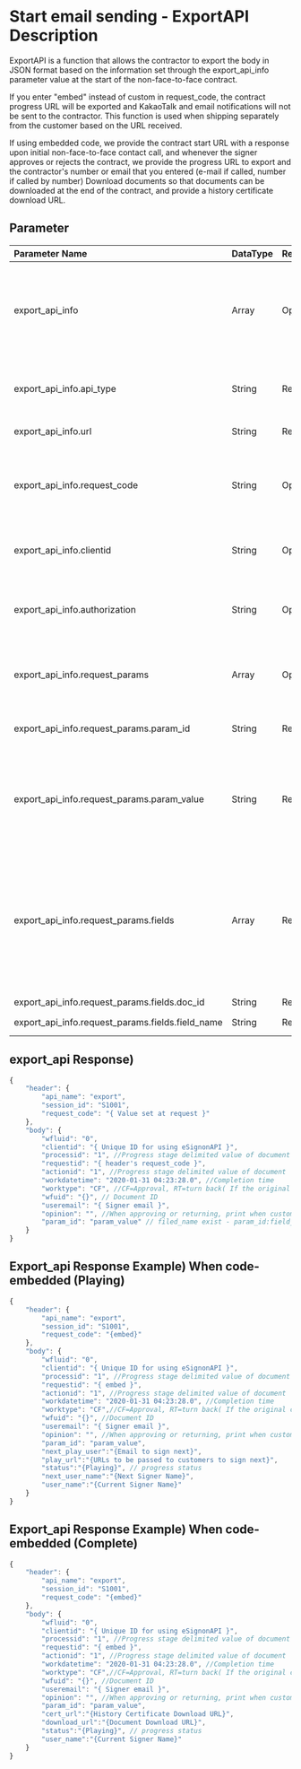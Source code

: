 # Start email sending - ExportAPI Description

ExportAPI is a function that allows the contractor to export the body in JSON format based on the information set through the export\_api\_info parameter value at the start of the non-face-to-face contract.

If you enter "embed" instead of custom in request\_code, the contract progress URL will be exported and KakaoTalk and email notifications will not be sent to the contractor. This function is used when shipping separately from the customer based on the URL received.

If using embedded code, we provide the contract start URL with a response upon initial non-face-to-face contact call, and whenever the signer approves or rejects the contract, we provide the progress URL to export and the contractor's number or email that you entered \(e-mail if called, number if called by number\) Download documents so that documents can be downloaded at the end of the contract, and provide a history certificate download URL.

## Parameter 

<table>
  <thead>
    <tr>
      <th style="text-align:left"><b>Parameter Name                        </b>
      </th>
      <th style="text-align:left">DataType<b>                                                </b>
      </th>
      <th style="text-align:left">Required</th>
      <th style="text-align:left"><b>Description</b>
      </th>
    </tr>
  </thead>
  <tbody>
    <tr>
      <td style="text-align:left">export_api_info</td>
      <td style="text-align:left">Array</td>
      <td style="text-align:left">Optional</td>
      <td style="text-align:left">
        <p>The value that you set when you export the created data.</p>
        <p>( like webhook )</p>
      </td>
    </tr>
    <tr>
      <td style="text-align:left">export_api_info.api_type</td>
      <td style="text-align:left">String</td>
      <td style="text-align:left">Required</td>
      <td style="text-align:left">&quot;StartAndEnd&quot; ( Start and End step) or &quot;ALL&quot; ( ALL
        step )</td>
    </tr>
    <tr>
      <td style="text-align:left">export_api_info.url</td>
      <td style="text-align:left">String</td>
      <td style="text-align:left">Required</td>
      <td style="text-align:left">URL to receive data from</td>
    </tr>
    <tr>
      <td style="text-align:left">export_api_info.request_code</td>
      <td style="text-align:left">String</td>
      <td style="text-align:left">Optional</td>
      <td style="text-align:left">Return The Value You Want to Receive or &quot;embed&quot;( See ExportAPI
        Description)</td>
    </tr>
    <tr>
      <td style="text-align:left">export_api_info.clientid</td>
      <td style="text-align:left">String</td>
      <td style="text-align:left">Optional</td>
      <td style="text-align:left">ID issued by esignon (<a href="https://esignon.net/en/customer/">question </a>for
        issue)</td>
    </tr>
    <tr>
      <td style="text-align:left">export_api_info.authorization</td>
      <td style="text-align:left">String</td>
      <td style="text-align:left">Optional</td>
      <td style="text-align:left">The value you want to set to header authorization when receiving data</td>
    </tr>
    <tr>
      <td style="text-align:left">export_api_info.request_params</td>
      <td style="text-align:left">Array</td>
      <td style="text-align:left">Optional</td>
      <td style="text-align:left">Use when you want to get a specific value inside a document.</td>
    </tr>
    <tr>
      <td style="text-align:left">export_api_info.request_params.param_id</td>
      <td style="text-align:left">String</td>
      <td style="text-align:left">Required</td>
      <td style="text-align:left">Name of parameter to receive (custom)</td>
    </tr>
    <tr>
      <td style="text-align:left">export_api_info.request_params.param_value</td>
      <td style="text-align:left">String</td>
      <td style="text-align:left">Required</td>
      <td style="text-align:left">Default value to be obtained if the value to be obtained from Params.fields
        is not in the document</td>
    </tr>
    <tr>
      <td style="text-align:left">export_api_info.request_params.fields</td>
      <td style="text-align:left">Array</td>
      <td style="text-align:left">Required</td>
      <td style="text-align:left">The value entered instead of param_value if the value corresponding to
        the field name exists in the document by querying the field name inside
        the format.</td>
    </tr>
    <tr>
      <td style="text-align:left">export_api_info.request_params.fields.doc_id</td>
      <td style="text-align:left">String</td>
      <td style="text-align:left">Required</td>
      <td style="text-align:left">templateID</td>
    </tr>
    <tr>
      <td style="text-align:left">export_api_info.request_params.fields.field_name</td>
      <td style="text-align:left">String</td>
      <td style="text-align:left">Required</td>
      <td style="text-align:left">template field name</td>
    </tr>
  </tbody>
</table>

## export\_api Response\) 

```javascript
{
	"header": {
		"api_name": "export",
		"session_id": "S1001",
		"request_code": "{ Value set at request }"
	},
	"body": {
		"wfluid": "0", 
		"clientid": "{ Unique ID for using eSignonAPI }",
		"processid": "1", //Progress stage delimited value of document
		"requestid": "{ header's request_code }",
		"actionid": "1", //Progress stage delimited value of document
		"workdatetime": "2020-01-31 04:23:28.0", //Completion time
		"worktype": "CF", //CF=Approval, RT=turn back( If the original contractor returns the document, it will be canceled.)
		"wfuid": "{}", // Document ID
		"useremail": "{ Signer email }", 
		"opinion": "", //When approving or returning, print when customers use a return message or a transmission message.
		"param_id": "param_value" // filed_name exist - param_id:field_value return
	}
}
```

## Export\_api Response Example\) When code-embedded \(Playing\)

```javascript
{
	"header": {
		"api_name": "export",
		"session_id": "S1001",
		"request_code": "{embed}"
	},
	"body": {
		"wfluid": "0",
		"clientid": "{ Unique ID for using eSignonAPI }",
		"processid": "1", //Progress stage delimited value of document
		"requestid": "{ embed }",
		"actionid": "1", //Progress stage delimited value of document
		"workdatetime": "2020-01-31 04:23:28.0", //Completion time
		"worktype": "CF",//CF=Approval, RT=turn back( If the original contractor returns the document, it will be canceled.)
		"wfuid": "{}", //Document ID
		"useremail": "{ Signer email }", 
		"opinion": "", //When approving or returning, print when customers use a return message or a transmission message.
		"param_id": "param_value",
		"next_play_user":"{Email to sign next}",
		"play_url":"{URLs to be passed to customers to sign next}",
		"status":"{Playing}", // progress status
		"next_user_name":"{Next Signer Name}",
		"user_name":"{Current Signer Name}"
	}
}
```

## Export\_api Response Example\) When code-embedded \(Complete\)

```javascript
{
	"header": {
		"api_name": "export",
		"session_id": "S1001",
		"request_code": "{embed}"
	},
	"body": {
		"wfluid": "0",
		"clientid": "{ Unique ID for using eSignonAPI }",
		"processid": "1", //Progress stage delimited value of document
		"requestid": "{ embed }",
		"actionid": "1", //Progress stage delimited value of document
		"workdatetime": "2020-01-31 04:23:28.0", //Completion time
		"worktype": "CF",//CF=Approval, RT=turn back( If the original contractor returns the document, it will be canceled.)
		"wfuid": "{}", //Document ID
		"useremail": "{ Signer email }", 
		"opinion": "", //When approving or returning, print when customers use a return message or a transmission message.
		"param_id": "param_value",
		"cert_url":"{History Certificate Download URL}",
		"download_url":"{Document Download URL}",
		"status":"{Playing}", // progress status
		"user_name":"{Current Signer Name}"
	}
}
```

